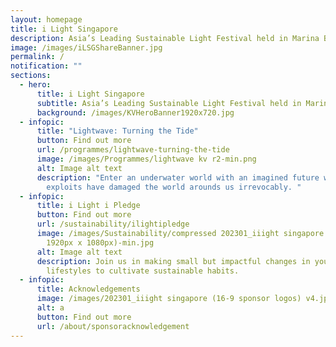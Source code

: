 ```yaml
---
layout: homepage
title: i Light Singapore
description: Asia’s Leading Sustainable Light Festival held in Marina Bay
image: /images/iLSGShareBanner.jpg
permalink: /
notification: ""
sections:
  - hero:
      title: i Light Singapore
      subtitle: Asia’s Leading Sustainable Light Festival held in Marina Bay
      background: /images/KVHeroBanner1920x720.jpg
  - infopic:
      title: "Lightwave: Turning the Tide"
      button: Find out more
      url: /programmes/lightwave-turning-the-tide
      image: /images/Programmes/lightwave kv r2-min.png
      alt: Image alt text
      description: "Enter an underwater world with an imagined future where human
        exploits have damaged the world arounds us irrevocably. "
  - infopic:
      title: i Light i Pledge
      button: Find out more
      url: /sustainability/ilightipledge
      image: /images/Sustainability/compressed 202301_iiight singapore (ilip banner -
        1920px x 1080px)-min.jpg
      alt: Image alt text
      description: Join us in making small but impactful changes in your daily
        lifestyles to cultivate sustainable habits.
  - infopic:
      title: Acknowledgements
      image: /images/202301_iiight singapore (16-9 sponsor logos) v4.jpg
      alt: a
      button: Find out more
      url: /about/sponsoracknowledgement
---
```

